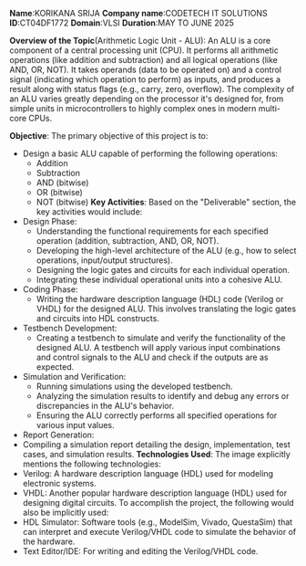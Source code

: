 **Name**:KORIKANA SRIJA
**Company name**:CODETECH IT SOLUTIONS
**ID**:CT04DF1772
**Domain**:VLSI
**Duration**:MAY TO JUNE 2025

**Overview of the Topic**(Arithmetic Logic Unit - ALU):
An ALU is a core component of a central processing unit (CPU). It performs all arithmetic operations (like addition and subtraction) and all logical operations (like AND, OR, NOT). It takes operands (data to be operated on) and a control signal (indicating which operation to perform) as inputs, and produces a result along with status flags (e.g., carry, zero, overflow). The complexity of an ALU varies greatly depending on the processor it's designed for, from simple units in microcontrollers to highly complex ones in modern multi-core CPUs.

**Objective**:
The primary objective of this project is to:
 * Design a basic ALU capable of performing the following operations:
   * Addition
   * Subtraction
   * AND (bitwise)
   * OR (bitwise)
   * NOT (bitwise)
**Key Activities**:
Based on the "Deliverable" section, the key activities would include:
 * Design Phase:
   * Understanding the functional requirements for each specified operation (addition, subtraction, AND, OR, NOT).
   * Developing the high-level architecture of the ALU (e.g., how to select operations, input/output structures).
   * Designing the logic gates and circuits for each individual operation.
   * Integrating these individual operational units into a cohesive ALU.
 * Coding Phase:
   * Writing the hardware description language (HDL) code (Verilog or VHDL) for the designed ALU. This involves translating the logic gates and circuits into HDL constructs.
 * Testbench Development:
   * Creating a testbench to simulate and verify the functionality of the designed ALU. A testbench will apply various input combinations and control signals to the ALU and check if the outputs are as expected.
 * Simulation and Verification:
   * Running simulations using the developed testbench.
   * Analyzing the simulation results to identify and debug any errors or discrepancies in the ALU's behavior.
   * Ensuring the ALU correctly performs all specified operations for various input values.
 * Report Generation:
* Compiling a simulation report detailing the design, implementation, test cases, and simulation results.
**Technologies Used**:
The image explicitly mentions the following technologies:
 * Verilog: A hardware description language (HDL) used for modeling electronic systems.
 * VHDL: Another popular hardware description language (HDL) used for designing digital circuits.
To accomplish the project, the following would also be implicitly used:
 * HDL Simulator: Software tools (e.g., ModelSim, Vivado, QuestaSim) that can interpret and execute Verilog/VHDL code to simulate the behavior of the hardware.
 * Text Editor/IDE: For writing and editing the Verilog/VHDL code.
